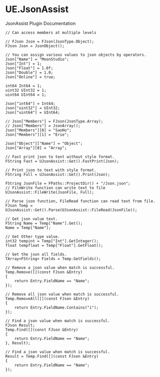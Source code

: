 # UE.JsonAssist
JsonAssist Plugin Documentation
  
	// Can access members at multiple levels  

	// FJson Json = FJson(JsonType.Object);  
	FJson Json = JsonObject();  
	
	// You can assign various values to json objects by operators.    
	Json["Name"] = "MoonStudio";  
	Json["Int"] = 1;  
	Json["Float"] = 1.0f;  
	Json["Double"] = 1.0;  
	Json["Online"] = true;  
  
	int64 Int64 = 1;  
	uint32 UInt32 = 1;  
	uint64 UInt64 = 1;  
  
	Json["int64"] = Int64;  
	Json["uint32"] = UInt32;  
	Json["uint64"] = UInt64;  
  
	// Json["Members"] = FJson(JsonType.Array);  
	// Json["Members"] = JsonArray();  
	Json["Members"][0] = "SaoHo";  
	Json["Members"][1] = "Erie";  
    
	Json["Object"]["Name"] = "Object";  
	Json["Array"][0] = "Array";  
  
  	// Fast print json to text without style format.  
	FString Fast = UJsonAssist::Get().FastPrint(Json);  
	  
	// Print json to text with style format.  
	FString Full = UJsonAssist::Get().Print(Json);  
  
	FString JsonFile = FPaths::ProjectDir() + "/Json.json";  
	// FileWrite function can write text to file  
	UJsonAssist::FileWrite(JsonFile, Full);  
    
  	// Parse json function, FileRead function can read text from file.  
	FJson Temp = UJsonAssist::Get().Parse(UJsonAssist::FileRead(JsonFile));  
	  
	// Get json value text.  
	FString Name = Temp["Name"].Get();  
	Name = Temp["Name"];  
	  
	// Get Other type value.  
	int32 tempint = Temp["Int"].GetInteger();  
	float tempfloat = Temp["Float"].GetFloat();  
	
	// Get the json all fields.  
	TArray<FString> Fields = Temp.GetFields();  
	  
	// Remove a json value when match is successful.  
	Temp.Remove([](const FJson &Entry)  
	{  
		return Entry.FieldName == "Name";  
	});  
	  
	// Remove all json value when match is successful.  
	Temp.RemoveAll([](const FJson &Entry)  
	{  
		return Entry.FieldName.Contains("i");  
	});  
	  
	// Find a json value when match is successful.  
	FJson Result;  
	Temp.Find([](const FJson &Entry)  
	{  
		return Entry.FieldName == "Name";  
	}, Result);  
	  
	// Find a json value when match is successful.  
	Result = Temp.Find([](const FJson &Entry)  
	{  
		return Entry.FieldName == "Name";  
	});  
